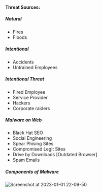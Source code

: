 #### Threat Sources:

##### Natural
* Fires
* Floods

##### Intentional
* Accidents
* Untrained Employees

##### Intentional Threat
* Fired Employee
* Service Provider
* Hackers
* Corporate raiders


##### Malware on Web
* Black Hat SEO
* Social Engineering
* Spear Phising Sites
* Compromised Legit Sites
* Drive by Downloads [Outdated Browser]
* Spam Emails

##### Components of Malware

![Screenshot at 2023-01-01 22-09-50](https://user-images.githubusercontent.com/85208639/210178654-f11a47b3-88ab-4c36-8a57-7114ef1dc736.png)
